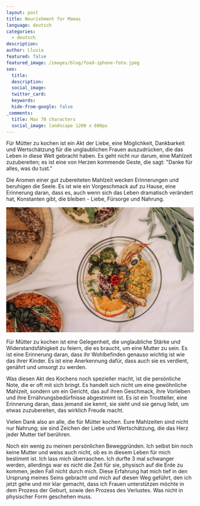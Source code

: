 ```yaml
---
layout: post
title: Nourishment for Mamas
language: deutsch
categories:
  - deutsch
description:
author: Lluvia
featured: false
featured_image: /images/blog/food-iphone-foto.jpeg
seo:
  title:
  description:
  social_image:
  twitter_card:
  keywords:
  hide-from-google: false
_comments:
  title: Max 70 characters
  social_image: landscape 1200 x 600px
---
```

Für Mütter zu kochen ist ein Akt der Liebe, eine Möglichkeit, Dankbarkeit und Wertschätzung für die unglaublichen Frauen auszudrücken, die das Leben in diese Welt gebracht haben. Es geht nicht nur darum, eine Mahlzeit zuzubereiten; es ist eine von Herzen kommende Geste, die sagt: "Danke für alles, was du tust."

Die Aromen einer gut zubereiteten Mahlzeit wecken Erinnerungen und beruhigen die Seele. Es ist wie ein Vorgeschmack auf zu Hause, eine Erinnerung daran, dass es, auch wenn sich das Leben dramatisch verändert hat, Konstanten gibt, die bleiben - Liebe, Fürsorge und Nahrung.

![](/images/blog/blog-nourishment-for-mamas-inline.jpg)

Für Mütter zu kochen ist eine Gelegenheit, die unglaubliche Stärke und Widerstandsfähigkeit zu feiern, die es braucht, um eine Mutter zu sein. Es ist eine Erinnerung daran, dass ihr Wohlbefinden genauso wichtig ist wie das ihrer Kinder. Es ist eine Anerkennung dafür, dass auch sie es verdient, genährt und umsorgt zu werden.

Was diesen Akt des Kochens noch spezieller macht, ist die persönliche Note, die er oft mit sich bringt. Es handelt sich nicht um eine gewöhnliche Mahlzeit, sondern um ein Gericht, das auf ihren Geschmack, ihre Vorlieben und ihre Ernährungsbedürfnisse abgestimmt ist. Es ist ein Trostteller, eine Erinnerung daran, dass jemand sie kennt, sie sieht und sie genug liebt, um etwas zuzubereiten, das wirklich Freude macht.

Vielen Dank also an alle, die für Mütter kochen. Eure Mahlzeiten sind nicht nur Nahrung; sie sind Zeichen der Liebe und Wertschätzung, die das Herz jeder Mutter tief berühren.

Noch ein wenig zu meinen persönlichen Beweggründen. Ich selbst bin noch keine Mutter und weiss auch nicht, ob es in diesem Leben für mich bestimmt ist. Ich lass mich überraschen. Ich durfte 3 mal schwanger werden, allerdings war es nicht die Zeit für sie, physisch auf die Erde zu kommen, jeden Fall nicht durch mich. Diese Erfahrung hat mich tief in den Ursprung meines Seins gebracht und mich auf diesen Weg geführt, den ich jetzt gehe und mir klar gemacht, dass ich Frauen unterstützen möchte in dem Prozess der Geburt, sowie den Prozess des Verlustes. Was nicht in physischer Form geschehen muss.